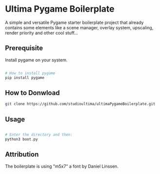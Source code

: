 # Ultima Pygame Boilerplate

A simple and versatile Pygame starter boilerplate project that already contains some elements like a scene manager, overlay system, upscaling, render priority and other cool stuff...

## Prerequisite

Install pygame on your system.
```python

# How to install pygame
pip install pygame

```


## How to Donwload

```bash
git clone https://github.com/studioultima/ultimaPygameBoilerplate.git

```

## Usage

```python

# Enter the directory and then:
python3 boot.py

```

## Attribution

The boilerplate is using "m5x7" a font by Daniel Linssen.